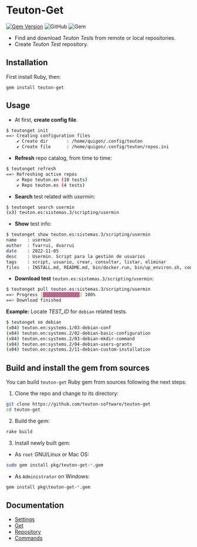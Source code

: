 # Teuton-Get

[![Gem Version](https://badge.fury.io/rb/teuton-get.svg)](https://badge.fury.io/rb/teuton-get)
![GitHub](https://img.shields.io/github/license/dvarrui/teuton-get)
![Gem](https://img.shields.io/gem/dv/teuton-get/0.2.4)

* Find and download _Teuton Tests_ from remote or local repositories.
* Create _Teuton Test_ repository.

## Installation

First install Ruby, then:

```
gem install teuton-get
```

## Usage

* At first, **create config file**.

```bash
$ teutonget init
==> Creating configuration files
    ✔ Create dir       : /home/quigon/.config/teuton
    ✔ Create file      : /home/quigon/.config/teuton/repos.ini
```

* **Refresh** repo catalog, from time to time:

```bash
$ teutonget refresh
==> Refreshing active repos
    ✔ Repo teuton.en (10 tests)
    ✔ Repo teuton.es (4 tests)
```

* **Search** test related with *usermin*:

```bash
$ teutonget search usermin
(x3) teuton.es:sistemas.3/scripting/usermin
```

* **Show** test info:

```bash
$ teutonget show teuton.es:sistemas.3/scripting/usermin
name    : usermin
author  : fvarrui, dvarrui
date    : 2022-11-05
desc    : Usermin. Script para la gestión de usuarios
tags    : script, usuario, crear, consultar, listar, eliminar
files   : INSTALL.md, README.md, bin/docker.run, bin/up_environ.sh, config.yaml, lib/docker/consultar.rb, lib/docker/eliminar.rb, lib/docker/help.rb, lib/docker/listar.rb, lib/docker/nuevo.rb, lib/vm/consultar.rb, lib/vm/eliminar.rb, lib/vm/help.rb, lib/vm/listar.rb, lib/vm/nuevo.rb, start.rb, tt-info.yaml, vagrant/install-software.sh, vagrant/profesor.rb, vm.rb, vm.yaml
```

* **Download test** `teuton.es:sistemas.3/scripting/usermin`:

```bash
$ teutonget pull teuton.es:sistemas.3/scripting/usermin
==> Progress [██████████████] 100%
==> Download finished
```

**Example:** Locate *TEST_ID* for `debian` related tests.

```bash
$ teutonget se debian
(x04) teuton.en:systems.1/03-debian-conf
(x04) teuton.en:systems.2/02-debian-basic-configuration
(x04) teuton.en:systems.2/03-debian-mkdir-command
(x04) teuton.en:systems.2/04-debian-users-grants
(x04) teuton.en:systems.2/11-debian-custom-installation
```

## Build and install the gem from sources

You can build `teuton-get` Ruby gem from sources following the next steps:

1. Clone the repo and change to its directory:

```bash
git clone https://github.com/teuton-software/teuton-get
cd teuton-get
```

2. Build the gem:

```bash
rake build
```

3. Install newly built gem:
- As `root` GNU/Linux or Mac OS:

```bash
sudo gem install pkg/teuton-get-*.gem
```

- As `Administrator` on Windows:

```bash
gem install pkg\teuton-get-*.gem
```

## Documentation

* [Settings](docs/settings.md)
* [Get](docs/get.md)
* [Repository](docs/repo.md)
* [Commands](docs/commands.md)
